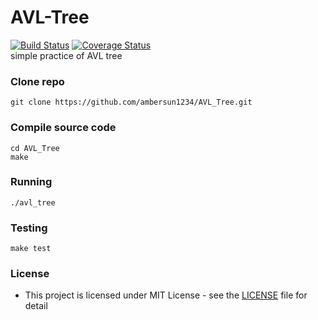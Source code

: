 # AVL-Tree
[![Build Status](https://travis-ci.com/ambersun1234/AVL_Tree.svg?branch=master)](https://travis-ci.com/ambersun1234/AVL_Tree) [![Coverage Status](https://coveralls.io/repos/github/ambersun1234/AVL_Tree/badge.svg?branch=master)](https://coveralls.io/github/ambersun1234/AVL_Tree?branch=master)
<br>
simple practice of AVL tree
### Clone repo
```=1
git clone https://github.com/ambersun1234/AVL_Tree.git
```
### Compile source code
```=1
cd AVL_Tree
make
```
### Running
```=1
./avl_tree
```
### Testing
```=1
make test
```
### License
+ This project is licensed under MIT License - see the [LICENSE](https://github.com/ambersun1234/AVL_Tree/blob/master/LICENSE) file for detail
